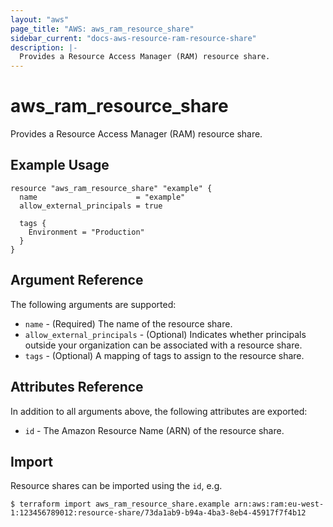 ```yaml
---
layout: "aws"
page_title: "AWS: aws_ram_resource_share"
sidebar_current: "docs-aws-resource-ram-resource-share"
description: |-
  Provides a Resource Access Manager (RAM) resource share.
---
```


# aws_ram_resource_share

Provides a Resource Access Manager (RAM) resource share.

## Example Usage

```hcl
resource "aws_ram_resource_share" "example" {
  name                      = "example"
  allow_external_principals = true

  tags {
    Environment = "Production"
  }
}
```

## Argument Reference

The following arguments are supported:

* `name` - (Required) The name of the resource share.
* `allow_external_principals` - (Optional) Indicates whether principals outside your organization can be associated with a resource share.
* `tags` - (Optional) A mapping of tags to assign to the resource share.

## Attributes Reference

In addition to all arguments above, the following attributes are exported:

* `id` - The Amazon Resource Name (ARN) of the resource share.

## Import

Resource shares can be imported using the `id`, e.g.

```
$ terraform import aws_ram_resource_share.example arn:aws:ram:eu-west-1:123456789012:resource-share/73da1ab9-b94a-4ba3-8eb4-45917f7f4b12
```
